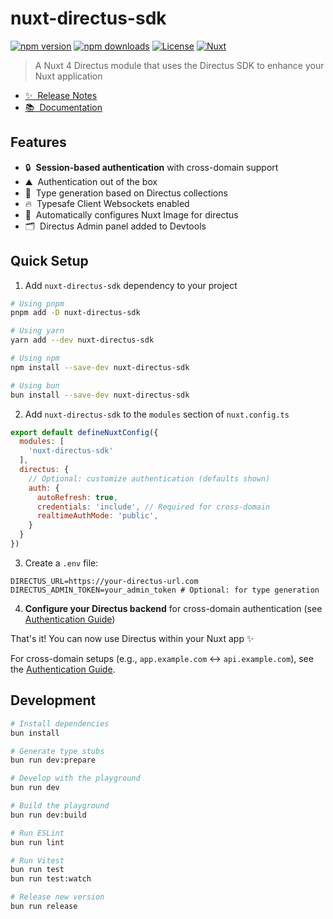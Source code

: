 # nuxt-directus-sdk

[![npm version][npm-version-src]][npm-version-href]
[![npm downloads][npm-downloads-src]][npm-downloads-href]
[![License][license-src]][license-href]
[![Nuxt][nuxt-src]][nuxt-href]

> A Nuxt 4 Directus module that uses the Directus SDK to enhance your Nuxt application

- [✨ &nbsp;Release Notes](/CHANGELOG.md)
- [📚 &nbsp;Documentation](https://nuxt-directus-sdk.rolley.io)

## Features

- 🔒 &nbsp;**Session-based authentication** with cross-domain support
- ⛰ &nbsp;Authentication out of the box
- 🚠 &nbsp;Type generation based on Directus collections
- 🔥 &nbsp;Typesafe Client Websockets enabled
- 🌉 &nbsp;Automatically configures Nuxt Image for directus
- 🗂️ &nbsp;Directus Admin panel added to Devtools

## Quick Setup

1. Add `nuxt-directus-sdk` dependency to your project

```bash
# Using pnpm
pnpm add -D nuxt-directus-sdk

# Using yarn
yarn add --dev nuxt-directus-sdk

# Using npm
npm install --save-dev nuxt-directus-sdk

# Using bun
bun install --save-dev nuxt-directus-sdk
```

2. Add `nuxt-directus-sdk` to the `modules` section of `nuxt.config.ts`

```js
export default defineNuxtConfig({
  modules: [
    'nuxt-directus-sdk'
  ],
  directus: {
    // Optional: customize authentication (defaults shown)
    auth: {
      autoRefresh: true,
      credentials: 'include', // Required for cross-domain
      realtimeAuthMode: 'public',
    }
  }
})
```

3. Create a `.env` file:

```env
DIRECTUS_URL=https://your-directus-url.com
DIRECTUS_ADMIN_TOKEN=your_admin_token # Optional: for type generation
```

4. **Configure your Directus backend** for cross-domain authentication (see [Authentication Guide](https://nuxt-directus-sdk.rolley.io/guide/authentication.html))

That's it! You can now use Directus within your Nuxt app ✨

For cross-domain setups (e.g., `app.example.com` ↔ `api.example.com`), see the [Authentication Guide](https://nuxt-directus-sdk.rolley.io/guide/authentication.html).

## Development

```bash
# Install dependencies
bun install

# Generate type stubs
bun run dev:prepare

# Develop with the playground
bun run dev

# Build the playground
bun run dev:build

# Run ESLint
bun run lint

# Run Vitest
bun run test
bun run test:watch

# Release new version
bun run release
```

<!-- Badges -->
[npm-version-src]: https://img.shields.io/npm/v/nuxt-directus-sdk/latest.svg?style=flat&colorA=18181B&colorB=28CF8D
[npm-version-href]: https://npmjs.com/package/nuxt-directus-sdk

[npm-downloads-src]: https://img.shields.io/npm/dm/nuxt-directus-sdk.svg?style=flat&colorA=18181B&colorB=28CF8D
[npm-downloads-href]: https://npmjs.com/package/nuxt-directus-sdk

[license-src]: https://img.shields.io/npm/l/nuxt-directus-sdk.svg?style=flat&colorA=18181B&colorB=28CF8D
[license-href]: https://npmjs.com/package/nuxt-directus-sdk

[nuxt-src]: https://img.shields.io/badge/Nuxt-18181B?logo=nuxt.js
[nuxt-href]: https://nuxt.com
